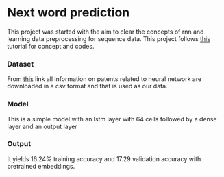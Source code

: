 # Next word prediction

This project was started with the aim to clear the concepts of rnn and learning data preprocessing for sequence data. This project follows [this](https://towardsdatascience.com/recurrent-neural-networks-by-example-in-python-ffd204f99470 ) tutorial for concept and codes.

### Dataset 

From [this](https://www.patentsview.org/query/) link all information on patents related to neural network are downloaded in a csv format and that is used as our data. 

### Model 

This is a simple model with an lstm layer with 64 cells followed by a dense layer and an output layer 


### Output
 It yields 16.24% training accuracy and 17.29 validation accuracy with pretrained embeddings. 
